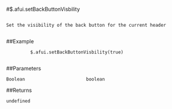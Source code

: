 #$.afui.setBackButtonVisbility

```

Set the visibility of the back button for the current header
         
```

##Example

```
         $.afui.setBackButtonVisbility(true)
         
```


##Parameters

```
Boolean                       boolean

```

##Returns

```
undefined
```

